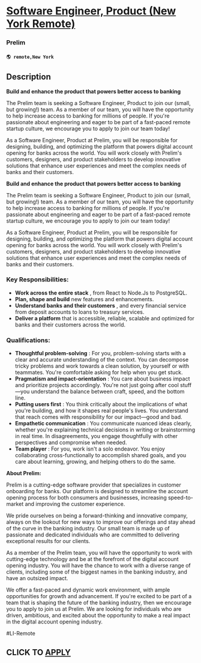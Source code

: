 # [Software Engineer, Product (New York Remote)](https://www.remotewlb.com/apply/software-engineer-product-new-york-remote)  
### Prelim  
#### `🌎 remote,New York`  

## Description

 **Build and enhance the product that powers better access to banking**

  

The Prelim team is seeking a Software Engineer, Product to join our (small, but growing!) team. As a member of our team, you will have the opportunity to help increase access to banking for millions of people. If you're passionate about engineering and eager to be part of a fast-paced remote startup culture, we encourage you to apply to join our team today!

  

As a Software Engineer, Product at Prelim, you will be responsible for designing, building, and optimizing the platform that powers digital account opening for banks across the world. You will work closely with Prelim's customers, designers, and product stakeholders to develop innovative solutions that enhance user experiences and meet the complex needs of banks and their customers.

  

 **Build and enhance the product that powers better access to banking**

  

The Prelim team is seeking a Software Engineer, Product to join our (small, but growing!) team. As a member of our team, you will have the opportunity to help increase access to banking for millions of people. If you're passionate about engineering and eager to be part of a fast-paced remote startup culture, we encourage you to apply to join our team today!

  

As a Software Engineer, Product at Prelim, you will be responsible for designing, building, and optimizing the platform that powers digital account opening for banks across the world. You will work closely with Prelim's customers, designers, and product stakeholders to develop innovative solutions that enhance user experiences and meet the complex needs of banks and their customers.

  

### Key Responsibilities:

*  **Work across the entire stack** , from React to Node.Js to PostgreSQL.
*  **Plan, shape and build** new features and enhancements.
*  **Understand banks and their customers** , and every financial service from deposit accounts to loans to treasury services.
*  **Deliver a platform** that is accessible, reliable, scalable and optimized for banks and their customers across the world. 

  

### Qualifications:

*  **Thoughtful problem-solving** : For you, problem-solving starts with a clear and accurate understanding of the context. You can decompose tricky problems and work towards a clean solution, by yourself or with teammates. You're comfortable asking for help when you get stuck.
*  **Pragmatism and impact-orientation** : You care about business impact and prioritize projects accordingly. You're not just going after cool stuff—you understand the balance between craft, speed, and the bottom line.
*  **Putting users first** : You think critically about the implications of what you're building, and how it shapes real people's lives. You understand that reach comes with responsibility for our impact—good and bad.
*  **Empathetic communication** : You communicate nuanced ideas clearly, whether you're explaining technical decisions in writing or brainstorming in real time. In disagreements, you engage thoughtfully with other perspectives and compromise when needed.
*  **Team player** : For you, work isn't a solo endeavor. You enjoy collaborating cross-functionally to accomplish shared goals, and you care about learning, growing, and helping others to do the same.

  

 **About Prelim:**

  

Prelim is a cutting-edge software provider that specializes in customer onboarding for banks. Our platform is designed to streamline the account opening process for both consumers and businesses, increasing speed-to-market and improving the customer experience.

  

We pride ourselves on being a forward-thinking and innovative company, always on the lookout for new ways to improve our offerings and stay ahead of the curve in the banking industry. Our small team is made up of passionate and dedicated individuals who are committed to delivering exceptional results for our clients.

  

As a member of the Prelim team, you will have the opportunity to work with cutting-edge technology and be at the forefront of the digital account opening industry. You will have the chance to work with a diverse range of clients, including some of the biggest names in the banking industry, and have an outsized impact.

  

We offer a fast-paced and dynamic work environment, with ample opportunities for growth and advancement. If you're excited to be part of a team that is shaping the future of the banking industry, then we encourage you to apply to join us at Prelim. We are looking for individuals who are driven, ambitious, and excited about the opportunity to make a real impact in the digital account opening industry.

  

  

#LI-Remote

  
## CLICK TO [APPLY](https://www.remotewlb.com/apply/software-engineer-product-new-york-remote)

